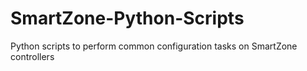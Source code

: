 # SmartZone-Python-Scripts
Python scripts to perform common configuration tasks on SmartZone controllers
